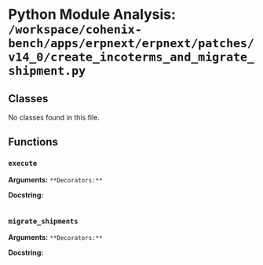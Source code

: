 # Python Module Analysis: `/workspace/cohenix-bench/apps/erpnext/erpnext/patches/v14_0/create_incoterms_and_migrate_shipment.py`

## Classes

No classes found in this file.


## Functions

### `execute`
**Arguments:** ``
**Decorators:** ``

**Docstring:**
```

```
### `migrate_shipments`
**Arguments:** ``
**Decorators:** ``

**Docstring:**
```

```

